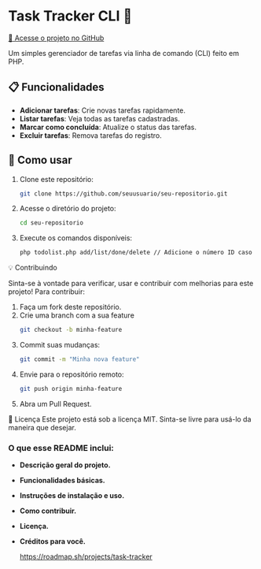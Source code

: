 # Task Tracker CLI 📝
[🔗 Acesse o projeto no GitHub](https://github.com/MichaelAlanAXL/task-cli)

Um simples gerenciador de tarefas via linha de comando (CLI) feito em PHP.

## 📋 Funcionalidades

- **Adicionar tarefas**: Crie novas tarefas rapidamente.
- **Listar tarefas**: Veja todas as tarefas cadastradas.
- **Marcar como concluída**: Atualize o status das tarefas.
- **Excluir tarefas**: Remova tarefas do registro.

  
## 🚀 Como usar

1. Clone este repositório:
   ```bash
   git clone https://github.com/seuusuario/seu-repositorio.git
   
2. Acesse o diretório do projeto:
   ```bash
   cd seu-repositorio

3. Execute os comandos disponíveis:
   ```bash
   php todolist.php add/list/done/delete // Adicione o número ID caso for alterar alguma tarefa exemplo: php todolist.php done 1

💡 Contribuindo

Sinta-se à vontade para verificar, usar e contribuir com melhorias para este projeto! Para contribuir:

1. Faça um fork deste repositório.
2. Crie uma branch com a sua feature
   ```bash
   git checkout -b minha-feature
3. Commit suas mudanças:
   ```bash
   git commit -m "Minha nova feature"
4. Envie para o repositório remoto:
   ```bash
   git push origin minha-feature
5. Abra um Pull Request.


📄 Licença
Este projeto está sob a licença MIT. Sinta-se livre para usá-lo da maneira que desejar.


### O que esse README inclui:
- **Descrição geral do projeto.**
- **Funcionalidades básicas.**
- **Instruções de instalação e uso.**
- **Como contribuir.**
- **Licença.**
- **Créditos para você.**

  https://roadmap.sh/projects/task-tracker
